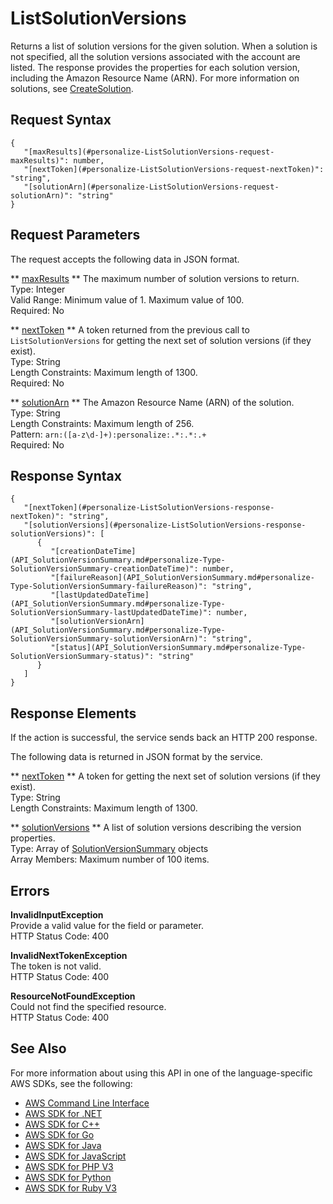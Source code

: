 # ListSolutionVersions<a name="API_ListSolutionVersions"></a>

Returns a list of solution versions for the given solution\. When a solution is not specified, all the solution versions associated with the account are listed\. The response provides the properties for each solution version, including the Amazon Resource Name \(ARN\)\. For more information on solutions, see [CreateSolution](API_CreateSolution.md)\.

## Request Syntax<a name="API_ListSolutionVersions_RequestSyntax"></a>

```
{
   "[maxResults](#personalize-ListSolutionVersions-request-maxResults)": number,
   "[nextToken](#personalize-ListSolutionVersions-request-nextToken)": "string",
   "[solutionArn](#personalize-ListSolutionVersions-request-solutionArn)": "string"
}
```

## Request Parameters<a name="API_ListSolutionVersions_RequestParameters"></a>

The request accepts the following data in JSON format\.

 ** [maxResults](#API_ListSolutionVersions_RequestSyntax) **   <a name="personalize-ListSolutionVersions-request-maxResults"></a>
The maximum number of solution versions to return\.  
Type: Integer  
Valid Range: Minimum value of 1\. Maximum value of 100\.  
Required: No

 ** [nextToken](#API_ListSolutionVersions_RequestSyntax) **   <a name="personalize-ListSolutionVersions-request-nextToken"></a>
A token returned from the previous call to `ListSolutionVersions` for getting the next set of solution versions \(if they exist\)\.  
Type: String  
Length Constraints: Maximum length of 1300\.  
Required: No

 ** [solutionArn](#API_ListSolutionVersions_RequestSyntax) **   <a name="personalize-ListSolutionVersions-request-solutionArn"></a>
The Amazon Resource Name \(ARN\) of the solution\.  
Type: String  
Length Constraints: Maximum length of 256\.  
Pattern: `arn:([a-z\d-]+):personalize:.*:.*:.+`   
Required: No

## Response Syntax<a name="API_ListSolutionVersions_ResponseSyntax"></a>

```
{
   "[nextToken](#personalize-ListSolutionVersions-response-nextToken)": "string",
   "[solutionVersions](#personalize-ListSolutionVersions-response-solutionVersions)": [ 
      { 
         "[creationDateTime](API_SolutionVersionSummary.md#personalize-Type-SolutionVersionSummary-creationDateTime)": number,
         "[failureReason](API_SolutionVersionSummary.md#personalize-Type-SolutionVersionSummary-failureReason)": "string",
         "[lastUpdatedDateTime](API_SolutionVersionSummary.md#personalize-Type-SolutionVersionSummary-lastUpdatedDateTime)": number,
         "[solutionVersionArn](API_SolutionVersionSummary.md#personalize-Type-SolutionVersionSummary-solutionVersionArn)": "string",
         "[status](API_SolutionVersionSummary.md#personalize-Type-SolutionVersionSummary-status)": "string"
      }
   ]
}
```

## Response Elements<a name="API_ListSolutionVersions_ResponseElements"></a>

If the action is successful, the service sends back an HTTP 200 response\.

The following data is returned in JSON format by the service\.

 ** [nextToken](#API_ListSolutionVersions_ResponseSyntax) **   <a name="personalize-ListSolutionVersions-response-nextToken"></a>
A token for getting the next set of solution versions \(if they exist\)\.  
Type: String  
Length Constraints: Maximum length of 1300\.

 ** [solutionVersions](#API_ListSolutionVersions_ResponseSyntax) **   <a name="personalize-ListSolutionVersions-response-solutionVersions"></a>
A list of solution versions describing the version properties\.  
Type: Array of [SolutionVersionSummary](API_SolutionVersionSummary.md) objects  
Array Members: Maximum number of 100 items\.

## Errors<a name="API_ListSolutionVersions_Errors"></a>

 **InvalidInputException**   
Provide a valid value for the field or parameter\.  
HTTP Status Code: 400

 **InvalidNextTokenException**   
The token is not valid\.  
HTTP Status Code: 400

 **ResourceNotFoundException**   
Could not find the specified resource\.  
HTTP Status Code: 400

## See Also<a name="API_ListSolutionVersions_SeeAlso"></a>

For more information about using this API in one of the language\-specific AWS SDKs, see the following:
+  [AWS Command Line Interface](https://docs.aws.amazon.com/goto/aws-cli/personalize-2018-05-22/ListSolutionVersions) 
+  [AWS SDK for \.NET](https://docs.aws.amazon.com/goto/DotNetSDKV3/personalize-2018-05-22/ListSolutionVersions) 
+  [AWS SDK for C\+\+](https://docs.aws.amazon.com/goto/SdkForCpp/personalize-2018-05-22/ListSolutionVersions) 
+  [AWS SDK for Go](https://docs.aws.amazon.com/goto/SdkForGoV1/personalize-2018-05-22/ListSolutionVersions) 
+  [AWS SDK for Java](https://docs.aws.amazon.com/goto/SdkForJava/personalize-2018-05-22/ListSolutionVersions) 
+  [AWS SDK for JavaScript](https://docs.aws.amazon.com/goto/AWSJavaScriptSDK/personalize-2018-05-22/ListSolutionVersions) 
+  [AWS SDK for PHP V3](https://docs.aws.amazon.com/goto/SdkForPHPV3/personalize-2018-05-22/ListSolutionVersions) 
+  [AWS SDK for Python](https://docs.aws.amazon.com/goto/boto3/personalize-2018-05-22/ListSolutionVersions) 
+  [AWS SDK for Ruby V3](https://docs.aws.amazon.com/goto/SdkForRubyV3/personalize-2018-05-22/ListSolutionVersions) 